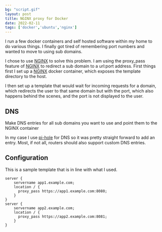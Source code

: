 ```yaml
---
bg: "script.gif"
layout: post
title: NGINX proxy for Docker
date: 2022-02-11
tags: ['docker','ubuntu','nginx']
---
```


I run a few docker containers and self hosted software within my home to do various things.  I finally got tired of remembering port numbers and wanted to move to using sub domains.  

I chose to use [NGINX](https://www.nginx.com/) to solve this problem.  I am using the proxy_pass feature of [NGINX](https://www.nginx.com/) to redirect a sub domain to a url:port address.  First things first I set up a [NGINX](https://www.nginx.com/) docker container, which exposes the template directory to the host.  

I then set up a template that would wait for incoming requests for a domain, which redirects the user to that same domain but with the port, which also happens behind the scenes, and the port is not displayed to the user.

## DNS
Make DNS entries for all sub domains you want to use and point them to the NGINX container  
  
In my case I use [pi-hole](https://pi-hole.net/) for DNS so it was pretty straight forward to add an entry.  Most, if not all, routers should also support custom DNS entries.

## Configuration
This is a sample template that is in line with what I used.  
```
server { 
    servername app1.example.com;
    location / {
      proxy_pass https://app1.example.com:8080;
    }
}
server { 
    servername app2.example.com;
    location / {
      proxy_pass https://app2.example.com:8081;
    }
}
```